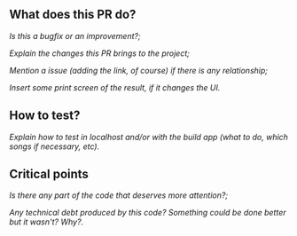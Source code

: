 ## What does this PR do?
_Is this a bugfix or an improvement?;_

_Explain the changes this PR brings to the project;_

_Mention a issue (adding the link, of course) if there is any relationship;_

_Insert some print screen of the result, if it changes the UI._

## How to test?
_Explain how to test in localhost and/or with the build app (what to do, which songs if necessary, etc)._

## Critical points
_Is there any part of the code that deserves more attention?;_

_Any technical debt produced by this code? Something could be done better but it wasn't? Why?._